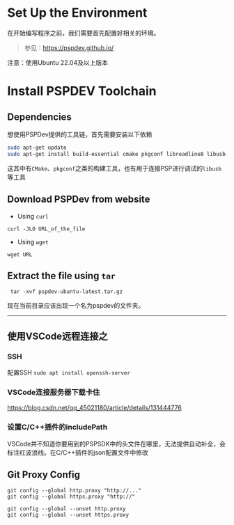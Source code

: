 # Set Up the Environment

在开始编写程序之前，我们需要首先配置好相关的环境。

> 参见：https://pspdev.github.io/

注意：使用Ubuntu 22.04及以上版本

# Install PSPDEV Toolchain

## Dependencies
想使用PSPDev提供的工具链，首先需要安装以下依赖
```bash
sudo apt-get update
sudo apt-get install build-essential cmake pkgconf libreadline8 libusb-0.1 libgpgme11 libarchive-tools fakeroot
```
这其中有`CMake`、`pkgconf`之类的构建工具，也有用于连接PSP进行调试的`libusb`等工具

## Download PSPDev from website

+ Using `curl`
```shell
curl -JLO URL_of_the_file
```

+ Using `wget`
```shell
wget URL
```

## Extract the file using `tar`
` tar -xvf pspdev-ubuntu-latest.tar.gz`

现在当前目录应该出现一个名为pspdev的文件夹。

------

## 使用VSCode远程连接之

### SSH
配置SSH
`sudo apt install openssh-server`
### VSCode连接服务器下载卡住
https://blog.csdn.net/qq_45021180/article/details/131444776
### 设置C/C++插件的includePath
VSCode并不知道你要用到的PSPSDK中的头文件在哪里，无法提供自动补全，会标注红波浪线。在C/C++插件的json配置文件中修改


## Git Proxy Config

```
git config --global http.proxy "http://..."
git config --global https.proxy "http://"
```

```
git config --global --unset http.proxy
git config --global --unset https.proxy
```
